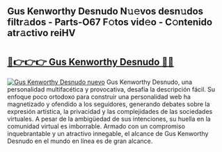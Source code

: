 ## Gus Kenworthy Desnudo N𝚞𝚎vos desn𝚞dos filtr𝚊dos - Parts-O67 F𝚘tos vid𝚎o - C𝚘ntenido atr𝚊ctivo reiHV

# <h2><a href="http://mba0puk.tromn.icu/?c=Gus+Kenworthy+Desnudo">🔗👉👉👉 Gus Kenworthy Desnudo 🔗🔗</a></h2>

[![Gus Kenworthy Desnudo nuevo](https://i.imgur.com/pEAQMta.gif)](http://mba0puk.tromn.icu/?c=Gus+Kenworthy+Desnudo)
Gus Kenworthy Desnudo, una personalidad multifacética y provocativa, desafía la descripción fácil. Su enfoque poco ortodoxo para construir una personalidad web ha magnetizado y ofendido a los seguidores, generando debates sobre la expresión artística, la privacidad y las complejidades de las sociedades virtuales. A pesar de la ambigüedad de sus intenciones, su huella en la comunidad virtual es imborrable. Armado con un compromiso inquebrantable y un atractivo innegable, el alcance de Gus Kenworthy Desnudo en el mundo en línea es de gran alcance.
